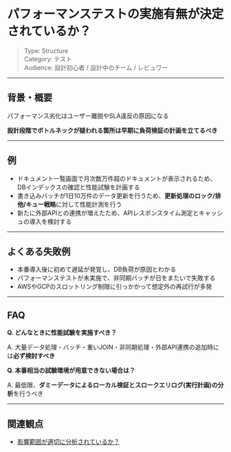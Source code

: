 # パフォーマンステストの実施有無が決定されているか？

> Type: Structure  
> Category: テスト  
> Audience: 設計初心者 / 設計中のチーム / レビュワー

---

## 背景・概要

パフォーマンス劣化はユーザー離脱やSLA違反の原因になる

**設計段階でボトルネックが疑われる箇所は早期に負荷検証の計画を立てるべき**

---

## 例

- ドキュメント一覧画面で月次数万件超のドキュメントが表示されるため、DBインデックスの確認と性能試験を計画する
- 書き込みバッチが1日10万件のデータ更新を行うため、**更新処理のロック/排他/キュー戦略**に対して性能計測を行う
- 新たに外部APIとの連携が増えたため、APIレスポンスタイム測定とキャッシュの導入を検討する

---

## よくある失敗例

- 本番導入後に初めて遅延が発覚し、DB負荷が原因とわかる
- パフォーマンステストが未実施で、非同期バッチが日をまたいで失敗する
- AWSやGCPのスロットリング制限に引っかかって想定外の再試行が多発

---

## FAQ

**Q. どんなときに性能試験を実施すべき？**

A. 大量データ処理・バッチ・重いJOIN・非同期処理・外部API連携の追加時には**必ず検討すべき**

**Q. 本番相当の試験環境が用意できない場合は？**

A. 最低限、**ダミーデータによるローカル検証とスロークエリログ(実行計画)の分析**を行うべき

---

## 関連観点

- [影響範囲が適切に分析されているか？](https://zenn.dev/kanaria007/articles/889dbfe28a793e)
